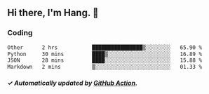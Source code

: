 ## Hi there, I'm Hang. 👋

### Coding

<!--START_SECTION:waka-->

```txt
Other      2 hrs           ████████████████▒░░░░░░░░   65.90 %
Python     30 mins         ████▒░░░░░░░░░░░░░░░░░░░░   16.89 %
JSON       28 mins         ████░░░░░░░░░░░░░░░░░░░░░   15.88 %
Markdown   2 mins          ▒░░░░░░░░░░░░░░░░░░░░░░░░   01.33 %
```

<!--END_SECTION:waka-->

##### ✓ Automatically updated by [GitHub Action](https://github.com/huhuhang/huhuhang/actions).
